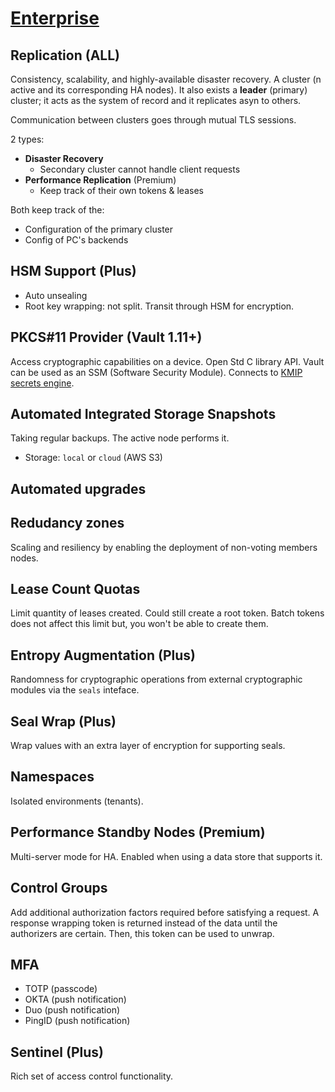 # [Enterprise](https://developer.hashicorp.com/vault/docs/enterprise)

## Replication (ALL)
Consistency, scalability, and highly-available disaster recovery. A cluster (n active and its 
corresponding HA nodes). It also exists a **leader** (primary) cluster; it acts as the system of
record and it replicates asyn to others. 

Communication between clusters goes through mutual TLS sessions.

2 types:
- **Disaster Recovery**
    - Secondary cluster cannot handle client requests
- **Performance Replication** (Premium)
    - Keep track of their own tokens & leases

Both keep track of the:
- Configuration of the primary cluster
- Config of PC's backends

## HSM Support (Plus)
- Auto unsealing
- Root key wrapping: not split. Transit through HSM for encryption.

## PKCS#11 Provider (Vault 1.11+)
Access cryptographic capabilities on a device. Open Std C library API. Vault can be used as an 
SSM (Software Security Module). Connects to [KMIP secrets engine](https://developer.hashicorp.com/vault/docs/secrets/kmip).

## Automated Integrated Storage Snapshots
Taking regular backups. The active node performs it.
- Storage: `local` or `cloud` (AWS S3)

## Automated upgrades

## Redudancy zones
Scaling and resiliency by enabling the deployment of non-voting members nodes.

## Lease Count Quotas
Limit quantity of leases created. Could still create a root token. Batch tokens does not affect this
limit but, you won't be able to create them.

## Entropy Augmentation (Plus)
Randomness for cryptographic operations from external cryptographic modules via the `seals` 
inteface.

## Seal Wrap (Plus)
Wrap values with an extra layer of encryption for supporting seals.

## Namespaces
Isolated environments (tenants).

## Performance Standby Nodes (Premium)
Multi-server mode for HA. Enabled when using a data store that supports it.

## Control Groups
Add additional authorization factors required before satisfying a request. A response wrapping token
is returned instead of the data until the authorizers are certain. Then, this token can be used to
unwrap.

## MFA
- TOTP (passcode)
- OKTA (push notification)
- Duo (push notification)
- PingID (push notification)

## Sentinel (Plus)
Rich set of access control functionality.